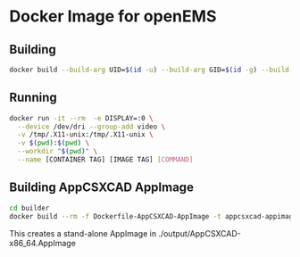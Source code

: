 # Docker Image for openEMS

## Building 
```sh 
docker build --build-arg UID=$(id -u) --build-arg GID=$(id -g) --build-arg USER=$(whoami) -t openems-ubuntu-24 -f Dockerfile .
```

## Running 
```sh
docker run -it --rm  -e DISPLAY=:0 \
  --device /dev/dri --group-add video \
  -v /tmp/.X11-unix:/tmp/.X11-unix \
  -v $(pwd):$(pwd) \
  --workdir "$(pwd)" \
  --name [CONTAINER TAG] [IMAGE TAG] [COMMAND]
```

## Building AppCSXCAD AppImage
```bash
cd builder
docker build --rm -f Dockerfile-AppCSXCAD-AppImage -t appcsxcad-appimage --output type=local,dest=./ .
```
This creates a stand-alone AppImage in ./output/AppCSXCAD-x86_64.AppImage
